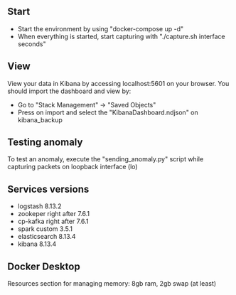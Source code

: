 ## Start
- Start the environment by using "docker-compose up -d"
- When everything is started, start capturing with "./capture.sh interface seconds"

## View
View your data in Kibana by accessing localhost:5601 on your browser.
You should import the dashboard and view by:
- Go to "Stack Management" -> "Saved Objects"
- Press on import and select the "KibanaDashboard.ndjson" on kibana_backup

## Testing anomaly
To test an anomaly, execute the "sending_anomaly.py" script while capturing packets on loopback interface (lo)

## Services versions
- logstash 8.13.2
- zookeper right after 7.6.1
- cp-kafka right after 7.6.1
- spark custom 3.5.1
- elasticsearch 8.13.4
- kibana 8.13.4

## Docker Desktop
Resources section for managing memory:
8gb ram, 2gb swap (at least)